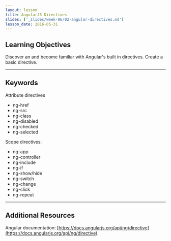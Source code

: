 ```yaml
---
layout: lesson
title: AngularJS Directives
slides: ['_slides/week-06/02-angular-directives.md']
lesson_date: 2016-05-31
---
```


## Learning Objectives

Discover an and become familiar with Angular's built in directives.
Create a basic directive.

---

## Keywords

Attribute directives

- ng-href
- ng-src
- ng-class
- ng-disabled
- ng-checked
- ng-selected

Scope directives:

- ng-app
- ng-controller
- ng-include
- ng-if
- ng-show/hide
- ng-switch
- ng-change
- ng-click
- ng-repeat

---

## Additional Resources

Angular documentation:
[https://docs.angularjs.org/api/ng/directive](https://docs.angularjs.org/api/ng/directive)
